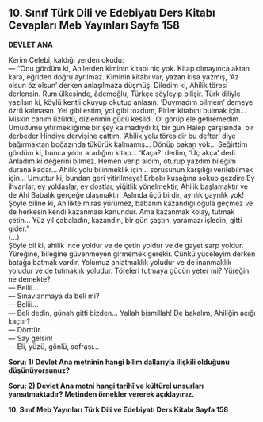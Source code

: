 ## 10. Sınıf Türk Dili ve Edebiyatı Ders Kitabı Cevapları Meb Yayınları Sayfa 158

**DEVLET ANA**

Kerim Çelebi, kaldığı yerden okudu:  
 — “Onu gördüm ki, Ahilerden kiminin kitabı hiç yok. Kitap olmayınca aktan kara, eğriden doğru ayrılmaz. Kiminin kitabı var, yazan kısa yazmış, ‘Az olsun öz olsun’ derken anlaşılmaza düşmüş. Diledim ki, Ahilik töresi derlensin. Rum ülkesinde, âdemoğlu, Türkçe söyleyip bilişir. Türk diliyle yazılsın ki, köylü kentli okuyup okutup anlasın. ‘Duymadım bilmem’ demeye özrü kalmasın. Yel gibi estim, yol gibi tozdum, Pirler kitabını bulmak için… Miskin canım üzüldü, dizlerimin gücü kesildi. Ol görüp ele getiremedim. Umudumu yitirmekliğime bir şey kalmadıydı ki, bir gün Halep çarşısında, bir derbeder Hindiye dervişine çattım. ‘Ahilik yolu töresidir bu defter’ diye bağırmaktan boğazında tükürük kalmamış… Dönüp bakan yok… Seğirttim gördüm ki, bunca yıldır aradığım kitap… ‘Kaça?’ dedim, ‘Üç akça’ dedi. Anladım ki değerini bilmez. Hemen verip aldım, oturup yazdım bileğim durana kadar… Ahilik yolu bilinmeklik için… sorusunun karşılığı verilebilmek için… Umuttur ki, bundan geri yitirilmeye! Erbabı kuşağına sokup gezdire Ey ihvanlar, ey yoldaşlar, ey dostlar, yiğitlik yönelmektir, Ahilik başlamaktır ve de Ahi Babalık gerçeğe ulaşmaktır. Aslında üçü birdir, ayrılık gayrılık yok! Şöyle biline ki, Ahilikte miras yürümez, babanın kazandığı oğula geçmez ve de herkesin kendi kazanması kanundur. Ama kazanmak kolay, tutmak çetin… Yüz yıl çabaladın, kazandın, bir gün şaştın, yaramazı işledin, gitti gider.”  
 (…)  
 Şöyle bil ki, ahilik ince yoldur ve de çetin yoldur ve de gayet sarp yoldur. Yüreğine, bileğine güvenmeyen girmemek gerekir. Çünkü yüceleyim derken batağa batmak vardır. Yolumuz anlatmaklık yoludur ve de inanmaklık yoludur ve de tutmaklık yoludur. Töreleri tutmaya gücün yeter mi? Yüreğin ne demekte?  
 — Beliii…  
 — Sınavlanmaya da beli mi?  
 — Beliii…  
 — Beli dedin, günah gitti bizden… Yallah bismillah! De bakalım, Ahiliğin açığı kaçtır?  
 — Dörttür.  
 — Say gelsin!  
 — Eli, yüzü, gönlü, sofrası…

**Soru: 1) Devlet Ana metninin hangi bilim dallarıyla ilişkili olduğunu düşünüyorsunuz?**

**Soru: 2) Devlet Ana metni hangi tarihî ve kültürel unsurları yansıtmaktadır? Metinden örnekler vererek açıklayınız.**

**10. Sınıf Meb Yayınları Türk Dili ve Edebiyatı Ders Kitabı Sayfa 158**